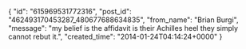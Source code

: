 {
   "id": "615969531772316",
   "post_id": "462493170453287_480677688634835",
   "from_name": "Brian Burgi",
   "message": "my belief is the affidavit is their Achilles heel they simply cannot rebut it.",
   "created_time": "2014-01-24T04:14:24+0000"
 }

